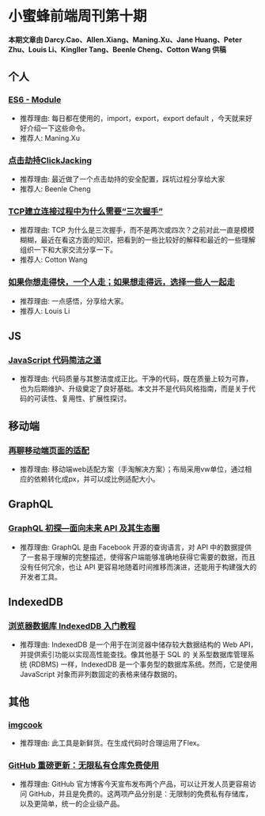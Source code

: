 # 小蜜蜂前端周刊第十期

**本期文章由 Darcy.Cao、Allen.Xiang、Maning.Xu、Jane Huang、Peter Zhu、Louis Li、Kingller Tang、Beenle Cheng、Cotton Wang 供稿**

## 个人

### [ES6 - Module](https://www.jianshu.com/p/574506bef2e4)

+ 推荐理由: 每日都在使用的，import，export，export default ，今天就来好好介绍一下这些命令。
+ 推荐人: Maning.Xu

### [点击劫持ClickJacking](https://beenle-xiaojie.github.io/2019/01/07/ClickJacking/)

+ 推荐理由: 最近做了一个点击劫持的安全配置，踩坑过程分享给大家
+ 推荐人: Beenle Cheng

### [TCP建立连接过程中为什么需要“三次握手”](https://aliennnnnn.github.io/2019/01/09/three-way-handshake/)

+ 推荐理由: TCP 为什么是三次握手，而不是两次或四次？之前对此一直是模模糊糊，最近在看这方面的知识，把看到的一些比较好的解释和最近的一些理解组织一下和大家交流分享一下。
+ 推荐人: Cotton Wang

### [如果你想走得快，一个人走；如果想走得远，选择一些人一起走](https://mp.weixin.qq.com/s/u-D2c6LfGPJqPE6hqg9hRA)

+ 推荐理由: 一点感悟，分享给大家。
+ 推荐人: Louis Li

## JS

### [JavaScript 代码简洁之道](https://juejin.im/post/5c24b7a851882509a76875e8)

+ 推荐理由: 代码质量与其整洁度成正比。干净的代码，既在质量上较为可靠，也为后期维护、升级奠定了良好基础。本文并不是代码风格指南，而是关于代码的可读性、复用性、扩展性探讨。

## 移动端

### [再聊移动端页面的适配](https://www.w3cplus.com/css/vw-for-layout.html)

+ 推荐理由: 移动端web适配方案（手淘解决方案）；布局采用vw单位，通过相应的依赖转化成px，并可以成比例适配大小。

## GraphQL

### [GraphQL 初探—面向未来 API 及其生态圈](https://zhuanlan.zhihu.com/p/30701842)

+ 推荐理由: GraphQL 是由 Facebook 开源的查询语言，对 API 中的数据提供了一套易于理解的完整描述，使得客户端能够准确地获得它需要的数据，而且没有任何冗余，也让 API 更容易地随着时间推移而演进，还能用于构建强大的开发者工具。

## IndexedDB

### [浏览器数据库 IndexedDB 入门教程](http://www.ruanyifeng.com/blog/2018/07/indexeddb.html)

+ 推荐理由: IndexedDB 是一个用于在浏览器中储存较大数据结构的 Web API，并提供索引功能以实现高性能查找。像其他基于 SQL 的 关系型数据库管理系统 (RDBMS) 一样，IndexedDB 是一个事务型的数据库系统。然而，它是使用 JavaScript 对象而非列数固定的表格来储存数据的。

## 其他

### [imgcook](https://imgcook.taobao.org/)

+ 推荐理由: 此工具是新鲜货。在生成代码时合理运用了Flex。

### [GitHub 重磅更新：无限私有仓库免费使用](https://www.infoq.cn/article/aKm94Aw1RmDL_9Gysm8D)

+ 推荐理由: GitHub 官方博客今天宣布发布两个产品，可以让开发人员更容易访问 GitHub，并且是免费的。这两项产品分别是：无限制的免费私有存储库，以及更简单，统一的企业级产品。
